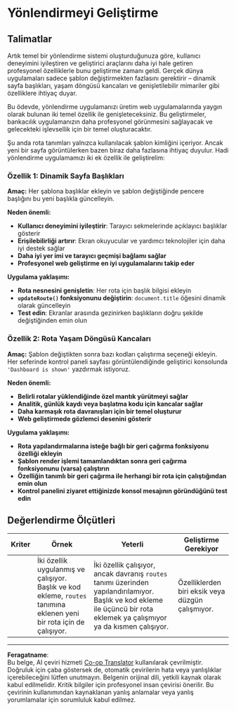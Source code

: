 <!--
CO_OP_TRANSLATOR_METADATA:
{
  "original_hash": "df0dcecddcd28ea8cbf6ede0ad57d673",
  "translation_date": "2025-10-23T00:03:11+00:00",
  "source_file": "7-bank-project/1-template-route/assignment.md",
  "language_code": "tr"
}
-->
# Yönlendirmeyi Geliştirme

## Talimatlar

Artık temel bir yönlendirme sistemi oluşturduğunuza göre, kullanıcı deneyimini iyileştiren ve geliştirici araçlarını daha iyi hale getiren profesyonel özelliklerle bunu geliştirme zamanı geldi. Gerçek dünya uygulamaları sadece şablon değiştirmekten fazlasını gerektirir – dinamik sayfa başlıkları, yaşam döngüsü kancaları ve genişletilebilir mimariler gibi özelliklere ihtiyaç duyar.

Bu ödevde, yönlendirme uygulamanızı üretim web uygulamalarında yaygın olarak bulunan iki temel özellik ile genişleteceksiniz. Bu geliştirmeler, bankacılık uygulamanızın daha profesyonel görünmesini sağlayacak ve gelecekteki işlevsellik için bir temel oluşturacaktır.

Şu anda rota tanımları yalnızca kullanılacak şablon kimliğini içeriyor. Ancak yeni bir sayfa görüntülerken bazen biraz daha fazlasına ihtiyaç duyulur. Hadi yönlendirme uygulamamızı iki ek özellik ile geliştirelim:

### Özellik 1: Dinamik Sayfa Başlıkları
**Amaç:** Her şablona başlıklar ekleyin ve şablon değiştiğinde pencere başlığını bu yeni başlıkla güncelleyin.

**Neden önemli:**
- **Kullanıcı deneyimini iyileştirir**: Tarayıcı sekmelerinde açıklayıcı başlıklar gösterir
- **Erişilebilirliği artırır**: Ekran okuyucular ve yardımcı teknolojiler için daha iyi destek sağlar  
- **Daha iyi yer imi ve tarayıcı geçmişi bağlamı sağlar**
- **Profesyonel web geliştirme en iyi uygulamalarını takip eder**

**Uygulama yaklaşımı:**
- **Rota nesnesini genişletin**: Her rota için başlık bilgisi ekleyin
- **`updateRoute()` fonksiyonunu değiştirin**: `document.title` öğesini dinamik olarak güncelleyin
- **Test edin**: Ekranlar arasında gezinirken başlıkların doğru şekilde değiştiğinden emin olun

### Özellik 2: Rota Yaşam Döngüsü Kancaları  
**Amaç:** Şablon değiştikten sonra bazı kodları çalıştırma seçeneği ekleyin. Her seferinde kontrol paneli sayfası görüntülendiğinde geliştirici konsolunda `'Dashboard is shown'` yazdırmak istiyoruz.

**Neden önemli:**
- **Belirli rotalar yüklendiğinde özel mantık yürütmeyi sağlar**
- **Analitik, günlük kaydı veya başlatma kodu için kancalar sağlar**
- **Daha karmaşık rota davranışları için bir temel oluşturur**
- **Web geliştirmede gözlemci desenini gösterir**

**Uygulama yaklaşımı:**
- **Rota yapılandırmalarına isteğe bağlı bir geri çağırma fonksiyonu özelliği ekleyin**
- **Şablon render işlemi tamamlandıktan sonra geri çağırma fonksiyonunu (varsa) çalıştırın**
- **Özelliğin tanımlı bir geri çağırma ile herhangi bir rota için çalıştığından emin olun**
- **Kontrol panelini ziyaret ettiğinizde konsol mesajının göründüğünü test edin**

## Değerlendirme Ölçütleri

| Kriter | Örnek                                                                                                                          | Yeterli                                                                                                                                                                                  | Geliştirme Gerekiyor                                       |
| ------ | ------------------------------------------------------------------------------------------------------------------------------ | --------------------------------------------------------------------------------------------------------------------------------------------------------------------------------------- | --------------------------------------------------------- |
|        | İki özellik uygulanmış ve çalışıyor. Başlık ve kod ekleme, `routes` tanımına eklenen yeni bir rota için de çalışıyor.           | İki özellik çalışıyor, ancak davranış `routes` tanımı üzerinden yapılandırılamıyor. Başlık ve kod ekleme ile üçüncü bir rota eklemek ya çalışmıyor ya da kısmen çalışıyor.                | Özelliklerden biri eksik veya düzgün çalışmıyor.          |

---

**Feragatname**:  
Bu belge, AI çeviri hizmeti [Co-op Translator](https://github.com/Azure/co-op-translator) kullanılarak çevrilmiştir. Doğruluk için çaba göstersek de, otomatik çevirilerin hata veya yanlışlıklar içerebileceğini lütfen unutmayın. Belgenin orijinal dili, yetkili kaynak olarak kabul edilmelidir. Kritik bilgiler için profesyonel insan çevirisi önerilir. Bu çevirinin kullanımından kaynaklanan yanlış anlamalar veya yanlış yorumlamalar için sorumluluk kabul edilmez.